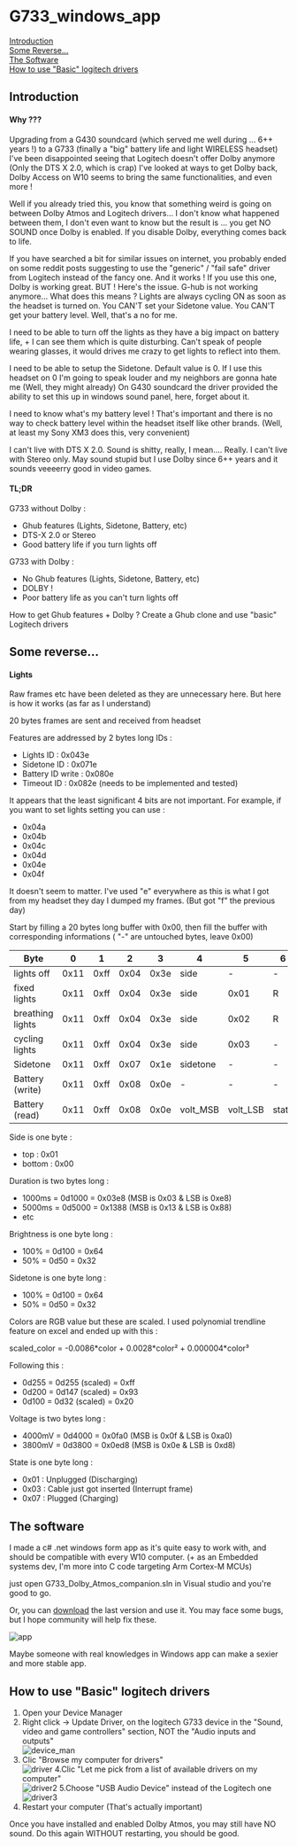 # G733_windows_app

[Introduction](#introduction)  
[Some Reverse...](#some-reverse)  
[The Software](#The-Software)  
[How to use "Basic" logitech drivers](#How-to-use-Basic-logitech-drivers)  

## Introduction

#### Why ???

Upgrading from a G430 soundcard (which served me well during ... 6++ years !) to a G733 (finally a "big" battery life and light WIRELESS headset) I've been disappointed seeing that Logitech doesn't offer Dolby anymore (Only the DTS X 2.0, which is crap)
I've looked at ways to get Dolby back, Dolby Access on W10 seems to bring the same functionalities, and even more !

Well if you already tried this, you know that something weird is going on between Dolby Atmos and Logitech drivers... I don't know what happened between them, I don't even want to know but the result is ... you get NO SOUND once Dolby is enabled. If you disable Dolby, everything comes back to life.

If you have searched a bit for similar issues on internet, you probably ended on some reddit posts suggesting to use the "generic" / "fail safe" driver from Logitech instead of the fancy one. And it works ! If you use this one, Dolby is working great. BUT ! Here's the issue. G-hub is not working anymore... What does this means ? Lights are always cycling ON as soon as the headset is turned on. You CAN'T set your Sidetone value. You CAN'T get your battery level. Well, that's a no for me.

I need to be able to turn off the lights as they have a big impact on battery life, + I can see them which is quite disturbing. Can't speak of people wearing glasses, it would drives me crazy to get lights to reflect into them.

I need to be able to setup the Sidetone. Default value is 0. If I use this headset on 0 I'm going to speak louder and my neighbors are gonna hate me (Well, they might already) On G430 soundcard the driver provided the ability to set this up in windows sound panel, here, forget about it.

I need to know what's my battery level ! That's important and there is no way to check battery level within the headset itself like other brands. (Well, at least my Sony XM3 does this, very convenient)

I can't live with DTS X 2.0. Sound is shitty, really, I mean....  Really.
I can't live with Stereo only. May sound stupid but I use Dolby since 6++ years and it sounds veeeerry good in video games.

#### TL;DR

G733 without Dolby :
- Ghub features (Lights, Sidetone, Battery, etc)
- DTS-X 2.0 or Stereo
- Good battery life if you turn lights off

G733 with Dolby :
- No Ghub features (Lights, Sidetone, Battery, etc)
- DOLBY !
- Poor battery life as you can't turn lights off

How to get Ghub features + Dolby ? Create a Ghub clone and use "basic" Logitech drivers

## Some reverse...

#### Lights

Raw frames etc have been deleted as they are unnecessary here. But here is how it works (as far as I understand)

20 bytes frames are sent and received from headset

Features are addressed by 2 bytes long IDs :
- Lights ID :   0x043e
- Sidetone ID : 0x071e
- Battery ID write :  0x080e
- Timeout ID : 0x082e (needs to be implemented and tested)

It appears that the least significant 4 bits are not important. For example, if you want to set lights setting you can use :
- 0x04a
- 0x04b
- 0x04c
- 0x04d
- 0x04e
- 0x04f

It doesn't seem to matter. I've used "e" everywhere as this is what I got from my headset they day I dumped my frames. (But got "f" the previous day)

Start by filling a 20 bytes long buffer with 0x00, then fill the buffer with corresponding informations ( "-" are untouched bytes, leave 0x00)

| Byte | 0 | 1 | 2 | 3 | 4 | 5 | 6 | 7 | 8 | 9 | 10 | 11 | 12 | 13 |
|------|---|---|---|---|---|---|---|---|---|---|----|----|----|----|
| lights off | 0x11 | 0xff | 0x04 | 0x3e | side | - | - | - | - | - | - | - | - | - |
| fixed lights | 0x11 | 0xff | 0x04 | 0x3e | side | 0x01 | R | G | B | 0x02 | - | - | - | - |
| breathing lights | 0x11 | 0xff | 0x04 | 0x3e | side | 0x02 | R | G | B | duration_msb | duration_lsb | - | brightness | - |
| cycling lights | 0x11 | 0xff | 0x04 | 0x3e | side | 0x03 | - | - | - | - | - |duration_msb | duration_lsb | brightness |
| Sidetone | 0x11 | 0xff | 0x07 | 0x1e | sidetone | - | - | - | - | - | - | - | - | - |
| Battery (write) | 0x11 | 0xff | 0x08 | 0x0e | - | - | - | - | - | - | - | - | - | - |
| Battery (read) | 0x11 | 0xff | 0x08 | 0x0e | volt_MSB | volt_LSB | state | - | - | - | - | - | - | - |

Side is one byte :
- top : 0x01
- bottom : 0x00

Duration is two bytes long :
- 1000ms = 0d1000 = 0x03e8 (MSB is 0x03 & LSB is 0xe8)
- 5000ms = 0d5000 = 0x1388 (MSB is 0x13 & LSB is 0x88)
- etc

Brightness is one byte long :
- 100% = 0d100 = 0x64
- 50% = 0d50 = 0x32

Sidetone is one byte long :
- 100% = 0d100 = 0x64
- 50% = 0d50 = 0x32

Colors are RGB value but these are scaled. I used polynomial trendline feature on excel and ended up with this :

scaled_color = -0.0086\*color + 0.0028\*color² + 0.000004*color³

Following this :
- 0d255 = 0d255 (scaled) = 0xff
- 0d200 = 0d147 (scaled) = 0x93
- 0d100 = 0d32 (scaled) = 0x20

Voltage is two bytes long  :
- 4000mV = 0d4000 = 0x0fa0 (MSB is 0x0f & LSB is 0xa0)
- 3800mV = 0d3800 = 0x0ed8 (MSB is 0x0e & LSB is 0xd8)

State is one byte long :
- 0x01 : Unplugged (Discharging)
- 0x03 : Cable just got inserted (Interrupt frame)
- 0x07 : Plugged (Charging)

## The software

I made a c# .net windows form app as it's quite easy to work with, and should be compatible with every W10 computer. (+ as an Embedded systems dev, I'm more into C code targeting Arm Cortex-M MCUs)

just open G733_Dolby_Atmos_companion.sln in Visual studio and you're good to go.

Or, you can [download](https://github.com/YulCmr/G733_windows_app/raw/main/G733_Dolby_Atmos_companion/G733_Dolby_Atmos_companion/bin/Release/G733_Dolby_Atmos_companion.exe) the last version and use it. You may face some bugs, but I hope community will help fix these.

![app](images/app.PNG)

Maybe someone with real knowledges in Windows app can make a sexier and more stable app.

## How to use "Basic" logitech drivers

1. Open your Device Manager
2. Right click -> Update Driver, on the logitech G733 device in the "Sound, video and game controllers" section, NOT the "Audio inputs and outputs"  
![device_man](images/device_manager.PNG)
3. Clic "Browse my computer for drivers"  
![driver](images/driver.PNG)
4.Clic "Let me pick from a list of available drivers on my computer"  
![driver2](images/driver2.PNG)
5.Choose "USB Audio Device" instead of the Logitech one
![driver3](images/driver3.PNG)
6. Restart your computer (That's actually important)

Once you have installed and enabled Dolby Atmos, you may still have NO sound. Do this again WITHOUT restarting, you should be good.
